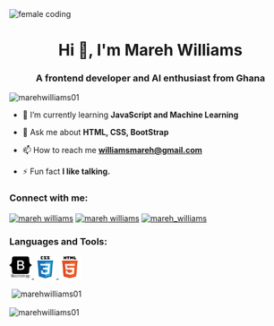 <img align="center" alt="female coding" height="800" width="1000" src=
     "https://cdn-icons-png.flaticon.com/512/554/554857.png?w=740&t=st=1682111413~exp=1682112013~hmac=2154689d96f38429ae6c4dd34fc4fc4ba001ca93434bbe859d90bc66229ed5eb">

<h1 align="center">Hi 👋, I'm Mareh Williams</h1>
<h3 align="center">A frontend developer and AI enthusiast from Ghana</h3>


<p align="left"> <img src="https://komarev.com/ghpvc/?username=marehwilliams01&label=Profile%20views&color=0e75b6&style=flat" alt="marehwilliams01" /> </p>

- 🌱 I’m currently learning **JavaScript and Machine Learning**

- 💬 Ask me about **HTML, CSS, BootStrap**

- 📫 How to reach me **williamsmareh@gmail.com**

- ⚡ Fun fact **I like talking.**

<h3 align="left">Connect with me:</h3>
<p align="left">
<a href="https://linkedin.com/in/mareh williams" target="blank"><img align="center" src="https://raw.githubusercontent.com/rahuldkjain/github-profile-readme-generator/master/src/images/icons/Social/linked-in-alt.svg" alt="mareh williams" height="30" width="40" /></a>
<a href="https://fb.com/mareh williams" target="blank"><img align="center" src="https://raw.githubusercontent.com/rahuldkjain/github-profile-readme-generator/master/src/images/icons/Social/facebook.svg" alt="mareh williams" height="30" width="40" /></a>
<a href="https://instagram.com/mareh_williams" target="blank"><img align="center" src="https://raw.githubusercontent.com/rahuldkjain/github-profile-readme-generator/master/src/images/icons/Social/instagram.svg" alt="mareh_williams" height="30" width="40" /></a>
</p>

<h3 align="left">Languages and Tools:</h3>
<p align="left"> <a href="https://getbootstrap.com" target="_blank" rel="noreferrer"> <img src="https://raw.githubusercontent.com/devicons/devicon/master/icons/bootstrap/bootstrap-plain-wordmark.svg" alt="bootstrap" width="40" height="40"/> </a> <a href="https://www.w3schools.com/css/" target="_blank" rel="noreferrer"> <img src="https://raw.githubusercontent.com/devicons/devicon/master/icons/css3/css3-original-wordmark.svg" alt="css3" width="40" height="40"/> </a> <a href="https://www.w3.org/html/" target="_blank" rel="noreferrer"> <img src="https://raw.githubusercontent.com/devicons/devicon/master/icons/html5/html5-original-wordmark.svg" alt="html5" width="40" height="40"/> </a> </p>



<p>&nbsp;<img align="center" src="https://github-readme-stats.vercel.app/api?username=marehwilliams01&show_icons=true&locale=en" alt="marehwilliams01" /></p>

<p><img align="center" src="https://github-readme-streak-stats.herokuapp.com/?user=marehwilliams01&" alt="marehwilliams01" /></p>
